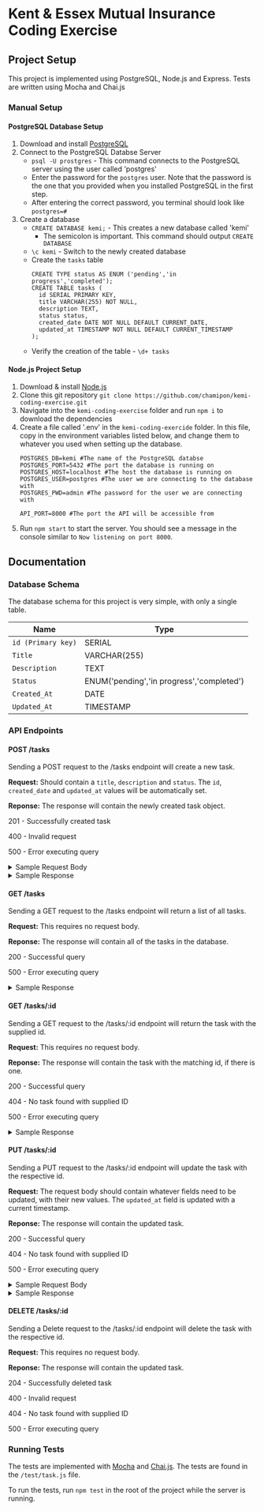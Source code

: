 # Kent & Essex Mutual Insurance Coding Exercise
## Project Setup
This project is implemented using PostgreSQL, Node.js and Express. Tests are written using Mocha and Chai.js
### Manual Setup
#### PostgreSQL Database Setup
1. Download and install [PostgreSQL](https://www.postgresql.org/download/)
2. Connect to the PostgreSQL Databse Server
   - `psql -U prostgres` - This command connects to the PostgreSQL server using the user called 'postgres'
   - Enter the password for the `postgres` user. Note that the password is the one that you provided when you installed PostgreSQL in the first step.
   - After entering the correct password, you terminal should look like `postgres=#`
3. Create a database
   - `CREATE DATABASE kemi;` - This creates a new database called 'kemi'
     - The semicolon is important. This command should output `CREATE DATABASE`
   - `\c kemi` - Switch to the newly created database
   - Create the `tasks` table
      ```
      CREATE TYPE status AS ENUM ('pending','in progress','completed');
      CREATE TABLE tasks (
        id SERIAL PRIMARY KEY,
        title VARCHAR(255) NOT NULL,
        description TEXT,
        status status,
        created_date DATE NOT NULL DEFAULT CURRENT_DATE,
        updated_at TIMESTAMP NOT NULL DEFAULT CURRENT_TIMESTAMP
      );
      ```
   - Verify the creation of the table - `\d+ tasks`
#### Node.js Project Setup
1. Download & install [Node.js](https://nodejs.org/en/download/package-manager)
2. Clone this git repository `git clone https://github.com/chamipon/kemi-coding-exercise.git`
3. Navigate into the `kemi-coding-exercise` folder and run `npm i` to download the dependencies
4. Create a file called '.env' in the `kemi-coding-exercide` folder. In this file, copy in the environment variables listed below, and change them to whatever you used when setting up the database.
   ```
   POSTGRES_DB=kemi #The name of the PostgreSQL databse
   POSTGRES_PORT=5432 #The port the database is running on
   POSTGRES_HOST=localhost #The host the database is running on
   POSTGRES_USER=postgres #The user we are connecting to the database with
   POSTGRES_PWD=admin #The password for the user we are connecting with

   API_PORT=8000 #The port the API will be accessible from
   ```
5. Run `npm start` to start the server. You should see a message in the console similar to `Now listening on port 8000`.

## Documentation
### Database Schema
The database schema for this project is very simple, with only a single table.

| Name | Type |
| --- | --- |
| `id (Primary key)` | SERIAL |
| `Title` | VARCHAR(255) |
| `Description` | TEXT |
| `Status` | ENUM('pending','in progress','completed') |
| `Created_At` | DATE |
| `Updated_At` | TIMESTAMP |
### API Endpoints
#### POST /tasks
Sending a POST request to the /tasks endpoint will create a new task. 

**Request:** Should contain a `title`, `description` and `status`. The `id`, `created_date` and `updated_at` values will be automatically set.

**Reponse:** The response will contain the newly created task object.

201 - Successfully created task

400 - Invalid request

500 - Error executing query

<details>
<summary>Sample Request Body</summary>

```
{
    "title":"Task Title",
    "description": "Task Description",
    "status": "Pending"
}
```
</details>
<details>
<summary>Sample Response</summary>

```
   {
    "id": 1,
    "title": "Task Title",
    "description": "Task Description",
    "status": "pending",
    "created_date": "2024-08-11T04:00:00.000Z",
    "updated_at": "2024-08-11T18:55:41.832Z"
   }  
```
</details>

#### GET /tasks
Sending a GET request to the /tasks endpoint will return a list of all tasks.

**Request:** This requires no request body.

**Reponse:** The response will contain all of the tasks in the database.

200 - Successful query

500 - Error executing query

<details>
<summary>Sample Response</summary>

```
   [
    {
        "id": 6,
        "title": "Title",
        "description": "Task Description",
        "status": "pending",
        "created_date": "2024-08-11T04:00:00.000Z",
        "updated_at": "2024-08-11T19:09:04.734Z"
    },
    {
        "id": 7,
        "title": "Title",
        "description": null,
        "status": "pending",
        "created_date": "2024-08-11T04:00:00.000Z",
        "updated_at": "2024-08-11T19:09:15.421Z"
    },
    {
        "id": 1,
        "title": "test",
        "description": "Task Description!",
        "status": "in progress",
        "created_date": "2024-08-11T04:00:00.000Z",
        "updated_at": "2024-08-11T19:11:06.519Z"
    }
   ]   
```
</details>

#### GET /tasks/:id
Sending a GET request to the /tasks/:id endpoint will return the task with the supplied id.

**Request:** This requires no request body.

**Reponse:** The response will contain the task with the matching id, if there is one.

200 - Successful query

404 - No task found with supplied ID

500 - Error executing query

<details>
<summary>Sample Response</summary>
   
```
    {
        "id": 6,
        "title": "Title",
        "description": "Task Description",
        "status": "pending",
        "created_date": "2024-08-11T04:00:00.000Z",
        "updated_at": "2024-08-11T19:09:04.734Z"
    }  
```
</details>

#### PUT /tasks/:id
Sending a PUT request to the /tasks/:id endpoint will update the task with the respective id.

**Request:** The request body should contain whatever fields need to be updated, with their new values. The `updated_at` field is updated with a current timestamp.

**Reponse:** The response will contain the updated task.

200 - Successful query

404 - No task found with supplied ID

500 - Error executing query

<details>
<summary>Sample Request Body</summary>

```
{
    "title":"Updated Title",
}
```
</details>

<details>
<summary>Sample Response</summary>
   
   ```
    {
        "id": 6,
        "title": "Updated Title",
        "description": "Task Description",
        "status": "pending",
        "created_date": "2024-08-11T04:00:00.000Z",
        "updated_at": "2024-08-11T19:09:04.734Z"
    }  
   ```
</details>

#### DELETE /tasks/:id
Sending a Delete request to the /tasks/:id endpoint will delete the task with the respective id.

**Request:** This requires no request body.

**Reponse:** The response will contain the updated task.

204 - Successfully deleted task

400 - Invalid request

404 - No task found with supplied ID

500 - Error executing query

### Running Tests
The tests are implemented with [Mocha](https://mochajs.org/) and [Chai.js](https://www.chaijs.com/). The tests are found in the `/test/task.js` file. 

To run the tests, run `npm test` in the root of the project while the server is running.
